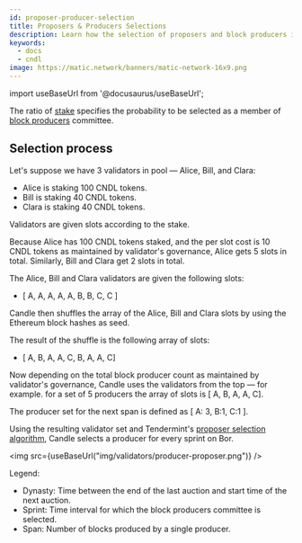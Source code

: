```yaml
---
id: proposer-producer-selection
title: Proposers & Producers Selections
description: Learn how the selection of proposers and block producers is done on the Candle Network
keywords:
  - docs
  - cndl
image: https://matic.network/banners/matic-network-16x9.png 
---
```

import useBaseUrl from '@docusaurus/useBaseUrl';

The ratio of [stake](/docs/validate/glossary#staking) specifies the probability to be selected as a member of [block producers](/docs/validate/glossary#block-producer) committee.

## Selection process

Let's suppose we have 3 validators in pool — Alice, Bill, and Clara:

* Alice is staking 100 CNDL tokens.
* Bill is staking 40 CNDL tokens.
* Clara is staking 40 CNDL tokens.

Validators are given slots according to the stake.

Because Alice has 100 CNDL tokens staked, and the per slot cost is 10 CNDL tokens as maintained by validator's governance, Alice gets 5 slots in total. Similarly, Bill and Clara get 2 slots in total.

The Alice, Bill and Clara validators are given the following slots:

* [ A, A, A, A, A, B, B, C, C ]

Candle then shuffles the array of the Alice, Bill and Clara slots by using the Ethereum block hashes as seed.

The result of the shuffle is the following array of slots:

* [ A, B, A, A, C, B, A, A, C]

Now depending on the total block producer count as maintained by validator's governance, Candle uses the validators from the top — for example. for a set of 5 producers the array of slots is [ A, B, A, A, C].

The producer set for the next span is defined as [ A: 3, B:1, C:1 ].

Using the resulting validator set and Tendermint's [proposer selection algorithm](https://docs.tendermint.com/master/spec/consensus/proposer-selection.html), Candle selects a producer for every sprint on Bor.

<img src={useBaseUrl("img/validators/producer-proposer.png")} />

Legend:

* Dynasty: Time between the end of the last auction and start time of the next auction.
* Sprint: Time interval for which the block producers committee is selected.
* Span: Number of blocks produced by a single producer.
